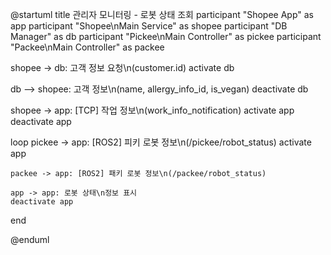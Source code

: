 @startuml
title 관리자 모니터링 - 로봇 상태 조회
participant "Shopee App" as app
participant "Shopee\nMain Service" as shopee
participant "DB Manager" as db
participant "Pickee\nMain Controller" as pickee
participant "Packee\nMain Controller" as packee

shopee -> db: 고객 정보 요청\n(customer.id)
activate db

db --> shopee: 고객 정보\n(name, allergy_info_id, is_vegan)
deactivate db

shopee -> app: [TCP] 작업 정보\n(work_info_notification)
activate app
deactivate app

loop
    pickee -> app: [ROS2] 피키 로봇 정보\n(/pickee/robot_status)
    activate app
    
    packee -> app: [ROS2] 패키 로봇 정보\n(/packee/robot_status)
    
    app -> app: 로봇 상태\n정보 표시
    deactivate app
end

@enduml